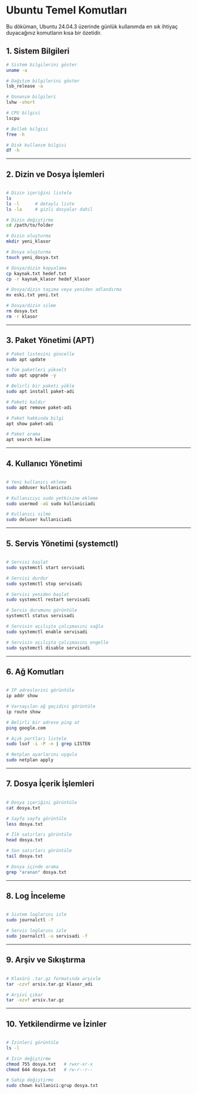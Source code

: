 # Ubuntu Temel Komutları

Bu döküman, Ubuntu 24.04.3 üzerinde günlük kullanımda en sık ihtiyaç duyacağınız komutların kısa bir özetidir.

## 1. Sistem Bilgileri
```bash
# Sistem bilgilerini göster
uname -a

# Dağıtım bilgilerini göster
lsb_release -a

# Donanım bilgileri
lshw -short

# CPU bilgisi
lscpu

# Bellek bilgisi
free -h

# Disk kullanım bilgisi
df -h
```

---

## 2. Dizin ve Dosya İşlemleri
```bash

# Dizin içeriğini listele
ls
ls -l      # detaylı liste
ls -la     # gizli dosyalar dahil

# Dizin değiştirme
cd /path/to/folder

# Dizin oluşturma
mkdir yeni_klasor

# Dosya oluşturma
touch yeni_dosya.txt

# Dosya/dizin kopyalama
cp kaynak.txt hedef.txt
cp -r kaynak_klasor hedef_klasor

# Dosya/dizin taşıma veya yeniden adlandırma
mv eski.txt yeni.txt

# Dosya/dizin silme
rm dosya.txt
rm -r klasor
```

---
## 3. Paket Yönetimi (APT)
```bash
# Paket listesini güncelle
sudo apt update

# Tüm paketleri yükselt
sudo apt upgrade -y

# Belirli bir paketi yükle
sudo apt install paket-adi

# Paketi kaldır
sudo apt remove paket-adi

# Paket hakkında bilgi
apt show paket-adi

# Paket arama
apt search kelime
```

---

## 4. Kullanıcı Yönetimi

```bash

# Yeni kullanıcı ekleme
sudo adduser kullaniciadi

# Kullanıcıyı sudo yetkisine ekleme
sudo usermod -aG sudo kullaniciadi

# Kullanıcı silme
sudo deluser kullaniciadi
```
---

## 5. Servis Yönetimi (systemctl)

```bash

# Servisi başlat
sudo systemctl start servisadi

# Servisi durdur
sudo systemctl stop servisadi

# Servisi yeniden başlat
sudo systemctl restart servisadi

# Servis durumunu görüntüle
systemctl status servisadi

# Servisin açılışta çalışmasını sağla
sudo systemctl enable servisadi

# Servisin açılışta çalışmasını engelle
sudo systemctl disable servisadi

```

---

## 6. Ağ Komutları

```bash

# IP adreslerini görüntüle
ip addr show

# Varsayılan ağ geçidini görüntüle
ip route show

# Belirli bir adrese ping at
ping google.com

# Açık portları listele
sudo lsof -i -P -n | grep LISTEN

# Netplan ayarlarını uygula
sudo netplan apply

```
---

## 7. Dosya İçerik İşlemleri

```bash

# Dosya içeriğini görüntüle
cat dosya.txt

# Sayfa sayfa görüntüle
less dosya.txt

# İlk satırları görüntüle
head dosya.txt

# Son satırları görüntüle
tail dosya.txt

# Dosya içinde arama
grep "aranan" dosya.txt

```

---

## 8. Log İnceleme

```bash

# Sistem loglarını izle
sudo journalctl -f

# Servis loglarını izle
sudo journalctl -u servisadi -f

```

---

## 9. Arşiv ve Sıkıştırma

```bash

# Klasörü .tar.gz formatında arşivle
tar -czvf arsiv.tar.gz klasor_adi

# Arşivi çıkar
tar -xzvf arsiv.tar.gz

```

---

## 10. Yetkilendirme ve İzinler

```bash

# İzinleri görüntüle
ls -l

# İzin değiştirme
chmod 755 dosya.txt   # rwxr-xr-x
chmod 644 dosya.txt   # rw-r--r--

# Sahip değiştirme
sudo chown kullanici:grup dosya.txt

```
